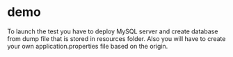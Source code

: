 # demo
To launch the test you have to deploy MySQL server and create database from dump file that is stored in resources folder.
Also you will have to create your own application.properties file based on the origin.
